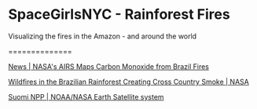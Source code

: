 # SpaceGirlsNYC - Rainforest Fires
Visualizing the fires in the Amazon - and around the world

==============

[News | NASA's AIRS Maps Carbon Monoxide from Brazil Fires](https://www.jpl.nasa.gov/news/news.php?feature=7486)

[Wildfires in the Brazilian Rainforest Creating Cross Country Smoke | NASA](https://www.nasa.gov/image-feature/goddard/2019/wildfires-in-the-brazilian-rainforest-creating-cross-country-smoke)

[Suomi NPP | NOAA/NASA Earth Satellite system](https://www.nasa.gov/mission_pages/NPP/main/index.html)
